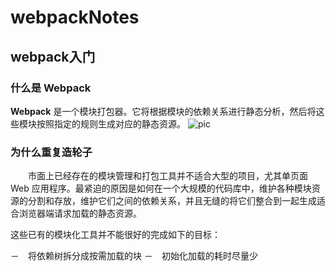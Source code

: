 # webpackNotes
## webpack入门
### 什么是 Webpack
**Webpack** 是一个模块打包器。它将根据模块的依赖关系进行静态分析，然后将这些模块按照指定的规则生成对应的静态资源。
![pic](http://a2.qpic.cn/psb?/V140svQu3Og1b3/vMAY0ftCgZawLAOgDNHr*3M5*QK6*Cj8HYTAVNvyDNE!/b/dGwBAAAAAAAA&bo=tQJBAbUCQQEDCSw!&rf=viewer_4)
### 为什么重复造轮子
  　　市面上已经存在的模块管理和打包工具并不适合大型的项目，尤其单页面 Web 应用程序。最紧迫的原因是如何在一个大规模的代码库中，维护各种模块资源的分割和存放，维护它们之间的依赖关系，并且无缝的将它们整合到一起生成适合浏览器端请求加载的静态资源。
    
    
这些已有的模块化工具并不能很好的完成如下的目标：

－　将依赖树拆分成按需加载的块
－　初始化加载的耗时尽量少　

